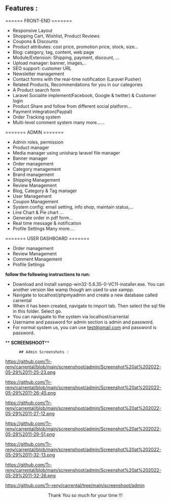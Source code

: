 ## Features :

====== FRONT-END =======

- Responsive Layout
- Shopping Cart, Wishlist, Product Reviews
- Coupons & Discounts
- Product attributes: cost price, promotion price, stock, size...
- Blog: category, tag, content, web page 
- Module/Extension: Shipping, payment, discount, ...
- Upload manager: banner, images,..
- SEO support: customer URL
- Newsletter management
- Contact forms with the real-time notification (Laravel Pusher)
- Related Products, Recommendations for you in our categories
- A Product search form
- Laravel Socialite implement(Facebook, Google & twitter) & Customer login
- Product Share and follow from different social platform...
- Payment integration(Paypal)
- Order Tracking system
- Multi-level comment system
many more......

======= ADMIN =======

- Admin roles, permission
- Product manager
- Media manager using unisharp laravel file manager
- Banner manager
- Order management
- Category management
- Brand management
- Shipping Management
- Review Management
- Blog, Category & Tag manager
- User Management
- Coupon Management
- System config: email setting, info shop, maintain status,...
- Line Chart & Pie chart ...
- Generate order in pdf form...
- Real time message & notification
- Profile Settings
Many more....


======= USER DASHBOARD =======


- Order management
- Review Management
- Comment Management
- Profile Settings



**follow the following instructions to run:**

- Download and install xampp-win32-5.6.35-0-VC11-installer.exe. You can another version like wamp though am used to use xampp.
- Navigate to localhost/phpmyadmin and create a new database called carrental
- When it has been created, navigate to import tab. Then select the sql file in this folder. Select go. 
- You can navigaate to the system via localhost/carrental
- Username and password for admin section is admin and password.
- For normal system us, you can use test@gmail.com and password is password.


**
                                        **SCREENSHOOT****
                                        
          ## Admin Screenshots : 
          
  https://github.com/Tr-reny/carrental/blob/main/screenshoot/admin/Screenshot%20at%202022-05-29%2011-25-23.png
  
  
  
  https://github.com/Tr-reny/carrental/blob/main/screenshoot/admin/Screenshot%20at%202022-05-29%2011-26-45.png
  
  
  
  https://github.com/Tr-reny/carrental/blob/main/screenshoot/admin/Screenshot%20at%202022-05-29%2011-27-12.png
  
  
  
  https://github.com/Tr-reny/carrental/blob/main/screenshoot/admin/Screenshot%20at%202022-05-29%2011-29-51.png
  
  
  
  https://github.com/Tr-reny/carrental/blob/main/screenshoot/admin/Screenshot%20at%202022-05-29%2011-32-13.png
  
  
  
  https://github.com/Tr-reny/carrental/blob/main/screenshoot/admin/Screenshot%20at%202022-05-29%2011-32-26.png
  
  
  
  https://github.com/Tr-reny/carrental/tree/main/screenshoot/admin
          
           
           
<p style="text-align:center">Thank You so much for your time !!!
